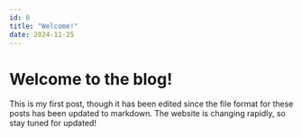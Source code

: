 ```yaml
---
id: 0
title: "Welcome!"
date: 2024-11-25
---
```


# Welcome to the blog!

This is my first post, though it has been edited since the file format for these posts has been updated to markdown.
The website is changing rapidly, so stay tuned for updated!